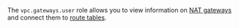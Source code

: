 The `vpc.gateways.user` role allows you to view information on [NAT gateways](../../../vpc/concepts/gateways.md) and connect them to [route tables](../../../vpc/concepts/static-routes.md#rt-vpc).
